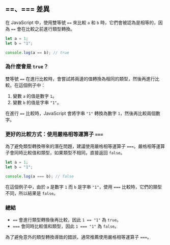 ## ==、=== 差異

在 JavaScript 中，使用雙等號 `==` 來比較 `a` 和 `b` 時，它們會被認為是相等的，因為 `==` 會在比較之前進行類型轉換。

```javascript
let a = 1;
let b = "1";

console.log(a == b); // true
```

### 為什麼會是 `true`？

雙等號 `==` 在進行比較時，會嘗試將兩邊的值轉換為相同的類型，然後再進行比較。在這個例子中：

1. 變數 `a` 的值是數字 `1`。
2. 變數 `b` 的值是字串 `"1"`。

在進行 `==` 比較時，JavaScript 會將字串 `"1"` 轉換為數字 `1`，然後再比較兩個數字。

### 更好的比較方式：使用嚴格相等運算子 `===`

為了避免類型轉換帶來的潛在問題，建議使用嚴格相等運算子 `===`。嚴格相等運算子會同時比較值和類型，如果類型不相同，直接返回 `false`。

```javascript
let a = 1;
let b = "1";

console.log(a === b); // false
```

在這個例子中，由於 `a` 是數字 `1` 而 `b` 是字串 `"1"`，使用 `===` 比較時，它們的類型不同，所以結果是 `false`。

### 總結

- `==` 會進行類型轉換後再比較，因此 `1 == "1"` 為 `true`。
- `===` 會同時比較值和類型，因此 `1 === "1"` 為 `false`。

為了避免意外的類型轉換導致的錯誤，通常推薦使用嚴格相等運算子 `===`。
